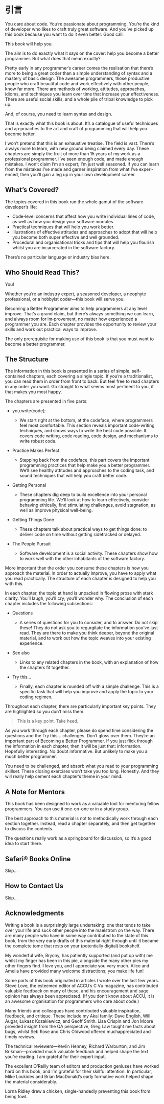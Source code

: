 # 引言

You care about code. You’re passionate about programming. You’re the kind of developer who likes to craft truly great software. And you’ve picked up this book because you want to do it even better. Good call.

This book will help you.

The aim is to do exactly what it says on the cover: help you become a better programmer. But what does that mean exactly?

Pretty early in any programmer’s career comes the realisation that there’s more to being a great coder than a simple understanding of syntax and a mastery of basic design. The awesome programmers, those productive people who craft beautiful code and work effectively with other people, know far more. There are methods of working, attitudes, approaches, idioms, and techniques you learn over time that increase your effectiveness. There are useful social skills, and a whole pile of tribal knowledge to pick up.

And, of course, you need to learn syntax and design.

That is exactly what this book is about. It’s a catalogue of useful techniques and ap‐proaches to the art and craft of programming that will help you become better.

I won’t pretend that this is an exhaustive treatise. The field is vast. There’s always more to learn, with new ground being claimed every day. These chapters are simply the fruit of more than 15 years of my work as a professional programmer. I’ve seen enough code, and made enough mistakes. I won’t claim I’m an expert; I’m just well seasoned. If you can learn from the mistakes I’ve made and garner inspiration from what I’ve experi‐enced, then you’ll gain a leg up in your own development career.

## What’s Covered?

The topics covered in this book run the whole gamut of the software developer’s life:

- Code-level concerns that affect how you write individual lines of code, as well as how you design your software modules.
- Practical techniques that will help you work better.
- Illustrations of effective attitudes and approaches to adopt that will help you become both super effective and well grounded.
- Procedural and organisational tricks and tips that will help you flourish whilst you are incarcerated in the software factory.

There’s no particular language or industry bias here.

## Who Should Read This?

You!

Whether you’re an industry expert, a seasoned developer, a neophyte professional, or a hobbyist coder—this book will serve you.

Becoming a Better Programmer aims to help programmers at any level improve. That’s a grand claim, but there’s always something we can learn, and always room for im‐provement, no matter how experienced a programmer you are. Each chapter provides the opportunity to review your skills and work out practical ways to improve.

The only prerequisite for making use of this book is that you must want to become a better programmer.

## The Structure

The information in this book is presented in a series of simple, self-contained chapters, each covering a single topic. If you’re a traditionalist, you can read them in order from front to back. But feel free to read chapters in any order you want. Go straight to what seems most pertinent to you, if that makes you most happy.

The chapters are presented in five parts:

- you.write(code);
  - We start right at the bottom, at the codeface, where programmers feel most comfortable. This section reveals important code-writing techniques, and shows ways to write the best code possible. It covers code writing, code reading, code design, and mechanisms to write robust code.

- Practice Makes Perfect
  - Stepping back from the codeface, this part covers the important programming practices that help make you a better programmer. We’ll see healthy attitudes and approaches to the coding task, and sound techniques that will help you craft better code.

- Getting Personal
  - These chapters dig deep to build excellence into your personal programming life. We’ll look at how to learn effectively, consider behaving ethically, find stimulating challenges, avoid stagnation, as well as improve physical well-being.

- Getting Things Done
  - These chapters talk about practical ways to get things done: to deliver code on time without getting sidetracked or delayed.

- The People Pursuit
  - Software development is a social activity. These chapters show how to work well with the other inhabitants of the software factory.

More important than the order you consume these chapters is how you approach the material. In order to actually improve, you have to apply what you read practically. The structure of each chapter is designed to help you with this.

In each chapter, the topic at hand is unpacked in flowing prose with stark clarity. You’ll laugh; you’ll cry; you’ll wonder why. The conclusion of each chapter includes the following subsections:

- Questions
  - A series of questions for you to consider, and to answer. Do not skip these! They do not ask you to regurgitate the information you’ve just read. They are there to make you think deeper, beyond the original material, and to work out how the topic weaves into your existing experience.

- See also
  - Links to any related chapters in the book, with an explanation of how the chapters fit together.
- Try this…
  - Finally, each chapter is rounded off with a simple challenge. This is a specific task that will help you improve and apply the topic to your coding regimen.

Throughout each chapter, there are particularly important key points. They are highlighted so you don’t miss them.

> This is a key point. Take heed.

As you work through each chapter, please do spend time considering the questions and the Try this… challenges. Don’t gloss over them. They’re an important part of Becoming a Better Programmer. If you just flick through the information in each chapter, then it will be just that: information. Hopefully interesting. No doubt informative. But unlikely to make you a much better programmer.

You need to be challenged, and absorb what you read to your programming skillset. These closing exercises won’t take you too long. Honestly. And they will really help cement each chapter’s theme in your mind.

## A Note for Mentors

This book has been designed to work as a valuable tool for mentoring fellow programmers. You can use it one-on-one or in a study group.

The best approach to this material is not to methodically work through each section together. Instead, read a chapter separately, and then get together to discuss the contents.

The questions really work as a springboard for discussion, so it’s a good idea to start there.

## Safari® Books Online

Skip...

## How to Contact Us

Skip...

## Acknowledgments

Writing a book is a surprisingly large undertaking: one that tends to take over your life and suck other people into the maelstrom on the way. There are many people who have in some way contributed to the state of this book, from the very early drafts of this material right through until it became the complete tome that rests on your (potentially digital) bookshelf.

My wonderful wife, Bryony, has patiently supported (and put up with) me whilst my finger has been in this pie, alongside the many other pies my other fingers find. I love you, and I appreciate you very much. Alice and Amelia have provided many welcome distractions; you make life fun!

Some parts of this book originated in articles I wrote over the last few years. Steve Love, the esteemed editor of ACCU’s C Vu magazine, has contributed valuable feedback on many of these, and his encouragement and sage opinion has always been appreciated. (If you don’t know about ACCU, it is an awesome organisation for programmers who care about code.)

Many friends and colleagues have contributed valuable inspiration, feedback, and critique. These include my Akai family: Dave English, Will Augar, Łukasz Kozakiewicz, and Geoff Smith. Lisa Crispin and Jon Moore provided insight from the QA perspective, Greg Law taught me facts about bugs, whilst Seb Rose and Chris Oldwood offered muchappreciated and timely reviews.

The technical reviewers—Kevlin Henney, Richard Warburton, and Jim Brikman—provided much valuable feedback and helped shape the text you’re reading. I am grateful for their expert input.

The excellent O’Reilly team of editors and production geniuses have worked hard on this book, and I’m grateful for their skillful attention. In particular, Mike Loukides and Brian MacDonald’s early formative work helped shape the material considerably.

Lorna Ridley drew a chicken, single-handedly preventing this book from being fowl.
